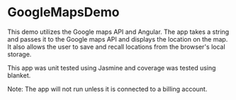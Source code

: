 # GoogleMapsDemo

This demo utilizes the Google maps API and Angular.
The app takes a string and passes it to the Google maps API and displays the location on the map.
It also allows the user to save and recall locations from the browser's local storage.

This app was unit tested using Jasmine and coverage was tested using blanket.

Note: The app will not run unless it is connected to a billing account.
